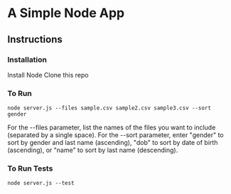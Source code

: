 # A Simple Node App

## Instructions

### Installation
Install Node
Clone this repo

### To Run
```
node server.js --files sample.csv sample2.csv sample3.csv --sort gender
```
For the --files parameter, list the names of the files you want to include (separated by a single space).
For the --sort parameter, enter "gender" to sort by gender and last name (ascending), "dob" to sort by date of birth (ascending), or "name" to sort by last name (descending).

### To Run Tests
```
node server.js --test
```